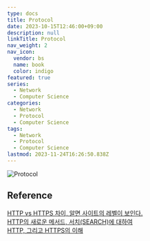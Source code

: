 ```yaml
---
type: docs
title: Protocol
date: 2023-10-15T12:46:00+09:00
description: null
linkTitle: Protocol
nav_weight: 2
nav_icon:
  vendor: bs
  name: book
  color: indigo
featured: true
series:
  - Network
  - Computer Science
categories:
  - Network
  - Protocol
  - Computer Science
tags:
  - Network
  - Protocol
  - Computer Science
lastmod: 2023-11-24T16:26:50.838Z
---
```


![Protocol](/computer-science/protocol.png#center)

## Reference

[HTTP vs HTTPS 차이, 알면 사이트의 레벨이 보인다.](https://yozm.wishket.com/magazine/detail/130/)  
[HTTP의 새로운 메서드, 서치(SEARCH)에 대하여](https://yozm.wishket.com/magazine/detail/694/)  
[HTTP, 그리고 HTTPS의 이해](https://yozm.wishket.com/magazine/detail/471/)
